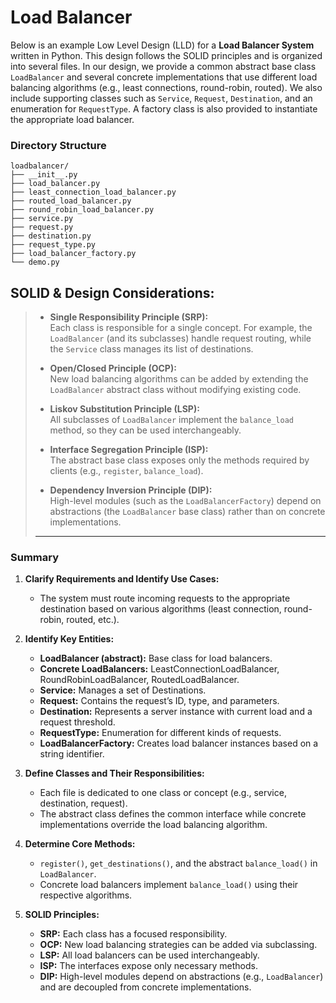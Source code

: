 # Load Balancer

Below is an example Low Level Design (LLD) for a **Load Balancer System** written in Python. This design follows the SOLID principles and is organized into several files. In our design, we provide a common abstract base class `LoadBalancer` and several concrete implementations that use different load balancing algorithms (e.g., least connections, round-robin, routed). We also include supporting classes such as `Service`, `Request`, `Destination`, and an enumeration for `RequestType`. A factory class is also provided to instantiate the appropriate load balancer.

### Directory Structure

```
loadbalancer/
├── __init__.py
├── load_balancer.py
├── least_connection_load_balancer.py
├── routed_load_balancer.py
├── round_robin_load_balancer.py
├── service.py
├── request.py
├── destination.py
├── request_type.py
├── load_balancer_factory.py
└── demo.py
```

## **SOLID & Design Considerations:**
> 
> - **Single Responsibility Principle (SRP):**  
>   Each class is responsible for a single concept. For example, the `LoadBalancer` (and its subclasses) handle request routing, while the `Service` class manages its list of destinations.
> 
> - **Open/Closed Principle (OCP):**  
>   New load balancing algorithms can be added by extending the `LoadBalancer` abstract class without modifying existing code.
> 
> - **Liskov Substitution Principle (LSP):**  
>   All subclasses of `LoadBalancer` implement the `balance_load` method, so they can be used interchangeably.
> 
> - **Interface Segregation Principle (ISP):**  
>   The abstract base class exposes only the methods required by clients (e.g., `register`, `balance_load`).
> 
> - **Dependency Inversion Principle (DIP):**  
>   High-level modules (such as the `LoadBalancerFactory`) depend on abstractions (the `LoadBalancer` base class) rather than on concrete implementations.
> 
> ---

### Summary

1. **Clarify Requirements and Identify Use Cases:**  
   - The system must route incoming requests to the appropriate destination based on various algorithms (least connection, round-robin, routed, etc.).

2. **Identify Key Entities:**  
   - **LoadBalancer (abstract):** Base class for load balancers.
   - **Concrete LoadBalancers:** LeastConnectionLoadBalancer, RoundRobinLoadBalancer, RoutedLoadBalancer.
   - **Service:** Manages a set of Destinations.
   - **Request:** Contains the request’s ID, type, and parameters.
   - **Destination:** Represents a server instance with current load and a request threshold.
   - **RequestType:** Enumeration for different kinds of requests.
   - **LoadBalancerFactory:** Creates load balancer instances based on a string identifier.

3. **Define Classes and Their Responsibilities:**  
   - Each file is dedicated to one class or concept (e.g., service, destination, request).
   - The abstract class defines the common interface while concrete implementations override the load balancing algorithm.

4. **Determine Core Methods:**  
   - `register()`, `get_destinations()`, and the abstract `balance_load()` in `LoadBalancer`.
   - Concrete load balancers implement `balance_load()` using their respective algorithms.

5. **SOLID Principles:**  
   - **SRP:** Each class has a focused responsibility.
   - **OCP:** New load balancing strategies can be added via subclassing.
   - **LSP:** All load balancers can be used interchangeably.
   - **ISP:** The interfaces expose only necessary methods.
   - **DIP:** High-level modules depend on abstractions (e.g., `LoadBalancer`) and are decoupled from concrete implementations.